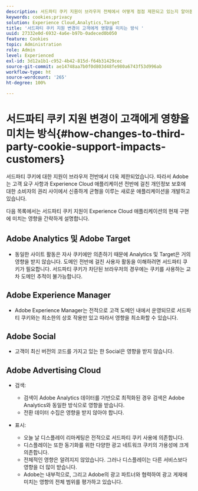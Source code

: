 ```yaml
---
description: 서드파티 쿠키 지원이 브라우저 전체에서 어떻게 점점 제한되고 있는지 알아봅니다.
keywords: cookies;privacy
solution: Experience Cloud,Analytics,Target
title: '서드파티 쿠키 지원 변경이 고객에게 영향을 미치는 방식 '
uuid: 27332e0d-6932-4a6e-b97b-0adeced0b050
feature: Cookies
topic: Administration
role: Admin
level: Experienced
exl-id: 3d12a1b1-c952-4b42-815d-f64b31429cec
source-git-commit: ae14748aa7b0f0d803d48fe980a6743f53d996ab
workflow-type: ht
source-wordcount: '265'
ht-degree: 100%

---
```


# 서드파티 쿠키 지원 변경이 고객에게 영향을 미치는 방식{#how-changes-to-third-party-cookie-support-impacts-customers}

서드파티 쿠키에 대한 지원이 브라우저 전반에서 더욱 제한되었습니다. 따라서 Adobe는 고객 요구 사항과 Experience Cloud 애플리케이션 전반에 걸친 개인정보 보호에 대한 소비자의 권리 사이에서 신중하게 균형을 이루는 새로운 애플리케이션을 개발하고 있습니다.

다음 목록에서는 서드파티 쿠키 지원이 Experience Cloud 애플리케이션의 현재 구현에 미치는 영향을 간략하게 설명합니다.

## Adobe Analytics 및 Adobe Target

* 동일한 사이트 활동은 자사 쿠키에만 의존하기 때문에 Analytics 및 Target은 거의 영향을 받지 않습니다. 도메인 전반에 걸친 사용자 활동을 이해하려면 서드파티 쿠키가 필요합니다. 서드파티 쿠키가 차단된 브라우저의 경우에는 쿠키를 사용하는 교차 도메인 추적이 불가능합니다.

## Adobe Experience Manager

* Adobe Experience Manager는 전적으로 고객 도메인 내에서 운영되므로 서드파티 쿠키와는 최소한의 상호 작용만 있고 따라서 영향을 최소화할 수 있습니다.

## Adobe Social

* 고객이 최신 버전의 코드를 가지고 있는 한 Social은 영향을 받지 않습니다.

## Adobe Advertising Cloud

* 검색:

   * 검색이 Adobe Analytics 데이터를 기반으로 최적화된 경우 검색은 Adobe Analytics와 동일한 방식으로 영향을 받습니다.
   * 전환 데이터 수집은 영향을 받지 않아야 합니다.

* 표시:

   * 오늘 날 디스플레이 리마케팅은 전적으로 서드파티 쿠키 사용에 의존합니다.
   * 디스플레이는 또한 동기화를 위한 다양한 광고 네트워크 쿠키의 가용성에 크게 의존합니다.
   * 전체적인 영향은 알려지지 않았습니다. 그러나 디스플레이는 다른 서비스보다 영향을 더 많이 받습니다.
   * Adobe는 내부적으로, 그리고 Adobe의 광고 파트너와 협력하여 광고 게재에 미치는 영향의 전체 범위를 평가하고 있습니다.
